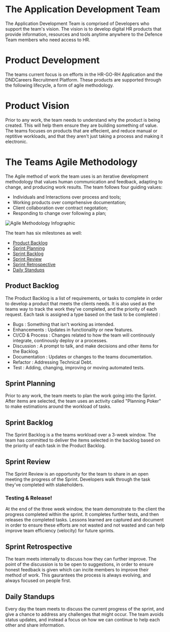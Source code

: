 # The Application Development Team

The Application Development Team is comprised of Developers who support the team's vision. The vision is to develop digital HR products that provide information, resources and tools anytime anywhere to the Defence Team members who need access to HR.

# Product Development

The teams current focus is on efforts in the HR-GO-RH Application and the DNDCareers Recruitment Platform. These products are supported through the following lifecycle, a form of agile methodology.

# Product Vision

Prior to any work, the team needs to understand why the product is being created. This will help them ensure they are building something of value. The teams focuses on products that are effecient, and reduce manual or reptitive workloads, and that they aren't just taking a process and making it electronic.

# The Teams Agile Methodology
The Agile method of work the team uses is an iterative development methodology that values human communication and feedback, adapting to change, and producing work results. The team follows four guiding values:

* Individuals and Interactions over process and tools;
* Working products over comprhensive documentation;
* Client collaboration over contract negotation;
* Responding to change over following a plan;

![Agile Methodology Infographic](/site/assets/Agil_Infographic.jpg)

The team has six milestones as well:
* [Product Backlog](#product-backlog)
* [Sprint Planning](#sprint-planning)
* [Sprint Backlog](#sprint-backlog)
* [Sprint Review](#sprint-review)
* [Sprint Retrospective](#sprint-retrospective)
* [Daily Standups](#daily-standups)

## Product Backlog

The Product Backlog is a list of requirements, or tasks to complete in order to develop a product that meets the clients needs. It is also used as the teams way to track the work they've completed, and the priority of each request. Each task is assigned a type based on the task to be completed :

* Bugs : Something that isn't working as intended.
* Enhancements : Updates in functionality or new features.
* CI/CD & Process : Changes related to how the team will continously integrate, continously deploy or a processes.
* Discussion : A prompt to talk, and make decisions and other items for the Backlog.
* Documentation : Updates or changes to the teams documentation.
* Refactor : Addressing Technical Debt.
* Test : Adding, changing, improving or moving automated tests.

## Sprint Planning

Prior to any work, the team meets to plan the work going into the Sprint. After items are selected, the team uses an activity called "Planning Poker" to make estimations around the workload of tasks.

## Sprint Backlog

The Sprint Backlog is a the teams workload over a 3-week window. The team has committed to deliver the items selected in the backlog based on the priority of each task in the Product Backlog.

## Sprint Review

The Sprint Review is an opportunity for the team to share in an open meeting the progress of the Sprint. Developers walk through the task they've completed with stakeholders.

### Testing & Release!

At the end of the three week window, the team demonstrate to the client the progress completed within the sprint. It completes further tests, and then releases the completed tasks. Lessons learned are captured and document in order to ensure these efforts are not wasted and not wasted and can help improve team efficiency (velocity) for future sprints.

## Sprint Retrospective

The team meets internally to discuss how they can further improve. The point of the discussion is to be open to suggestions, in order to ensure honest feedback is given which can incite members to improve their method of work. This gaurantees the process is always evolving, and always focused on people first.

## Daily Standups

Every day the team meets to discuss the current progress of the sprint, and give a chance to address any challenges that might occur. The team avoids status updates, and instead a focus on how we can continue to help each other and share information.
